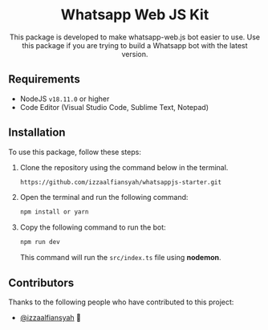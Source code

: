 <div align="center">

# Whatsapp Web JS Kit

This package is developed to make whatsapp-web.js bot easier to use. Use this package if you are trying to build a Whatsapp bot with the latest version.

</div>

## Requirements

- NodeJS `v18.11.0` or higher
- Code Editor (Visual Studio Code, Sublime Text, Notepad)

## Installation

To use this package, follow these steps:

1. Clone the repository using the command below in the terminal.

   ```bash
   https://github.com/izzaalfiansyah/whatsappjs-starter.git
   ```

2. Open the terminal and run the following command:

   ```bash
   npm install or yarn
   ```

3. Copy the following command to run the bot:
   ```bash
   npm run dev
   ```
   This command will run the `src/index.ts` file using **nodemon**.

## Contributors

Thanks to the following people who have contributed to this project:

- [@izzaalfiansyah](https://github.com/izzaalfiansyah) 📖

